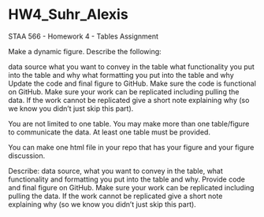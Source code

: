 # HW4_Suhr_Alexis
STAA 566 - Homework 4 - Tables Assignment  

Make a dynamic figure. Describe the following:

data source
what you want to convey in the table
what functionality you put into the table and why
what formatting you put into the table and why
Update the code and final figure to GitHub. Make sure the code is functional on GitHub. Make sure your work can be replicated including pulling the data. If the work cannot be replicated give a short note explaining why (so we know you didn’t just skip this part).

You are not limited to one table. You may make more than one table/figure to communicate the data. At least one table must be provided.

You can make one html file in your repo that has your figure and your figure discussion.

 

Describe: data source, what you want to convey in the table, what functionality and formatting you put into the table and why. Provide code and final figure on GitHub. Make sure your work can be replicated including pulling the data. If the work cannot be replicated give a short note explaining why (so we know you didn’t just skip this part).
